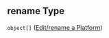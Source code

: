 ## rename Type

`object[]` ([Edit/rename a Platform](generic-properties-root-addrename--edit-platform-properties-rename--edit-platform-editrename-a-platform.md))
